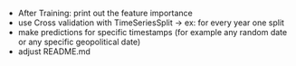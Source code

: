 - After Training: print out the feature importance
- use Cross validation with TimeSeriesSplit -> ex: for every year one split
- make predictions for specific timestamps (for example any random date or any specific geopolitical date)
- adjust README.md
